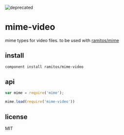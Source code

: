 ![deprecated](https://img.shields.io/badge/status-deprecated-red.svg?style=plastic)

# mime-video

mime types for video files. to be used with [ramitos/mime](https://github.com/ramitos/mime)

## install

```bash
component install ramitos/mime-video
```

## api

```js
var mime = require('mime');

mime.load(require('mime-video'))
```

## license

MIT
